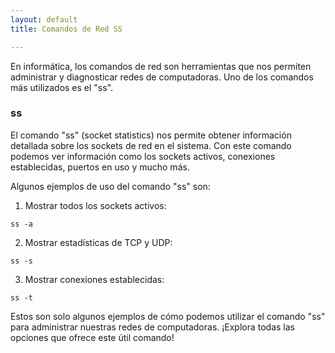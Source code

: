 ```yaml
---
layout: default
title: Comandos de Red SS

---
```


En informática, los comandos de red son herramientas que nos permiten administrar y diagnosticar redes de computadoras. Uno de los comandos más utilizados es el "ss".

### ss

El comando "ss" (socket statistics) nos permite obtener información detallada sobre los sockets de red en el sistema. Con este comando podemos ver información como los sockets activos, conexiones establecidas, puertos en uso y mucho más.

Algunos ejemplos de uso del comando "ss" son:

1. Mostrar todos los sockets activos:
```
ss -a
```

2. Mostrar estadísticas de TCP y UDP:
```
ss -s
```

3. Mostrar conexiones establecidas:
```
ss -t
```

Estos son solo algunos ejemplos de cómo podemos utilizar el comando "ss" para administrar nuestras redes de computadoras. ¡Explora todas las opciones que ofrece este útil comando!
